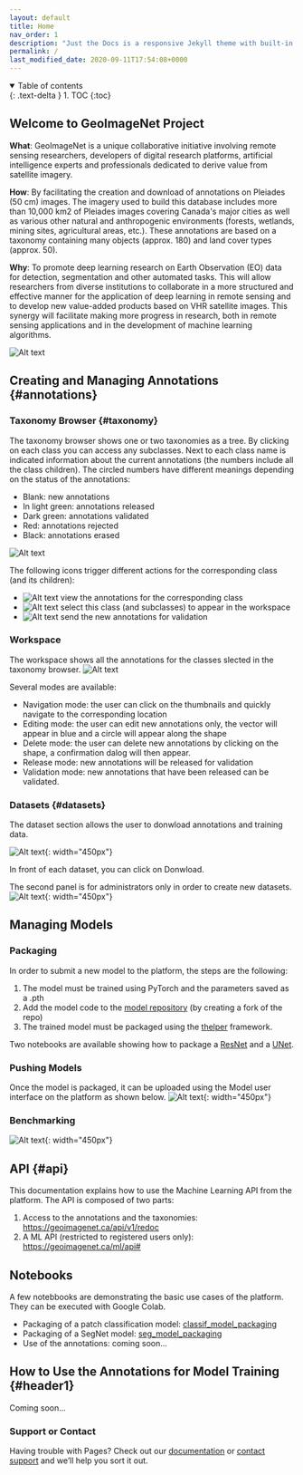 ```yaml
---
layout: default
title: Home
nav_order: 1
description: "Just the Docs is a responsive Jekyll theme with built-in search that is easily customizable and hosted on GitHub Pages."
permalink: /
last_modified_date: 2020-09-11T17:54:08+0000
---
```

<details open markdown="block">
  <summary>
    Table of contents
  </summary>
  {: .text-delta }
1. TOC
{:toc}
</details>

## Welcome to GeoImageNet Project

**What**: GeoImageNet is a unique collaborative initiative involving remote sensing researchers, developers of digital research platforms, artificial intelligence experts and professionals dedicated to derive value from satellite imagery.

**How**: By facilitating the creation and download of annotations on Pleiades (50 cm) images. The imagery used to build this database includes more than 10,000 km2 of Pleiades images covering Canada's major cities as well as various other natural and anthropogenic environments (forests, wetlands, mining sites, agricultural areas, etc.). These annotations are based on a taxonomy containing many objects (approx. 180) and land cover types (approx. 50).

**Why**: To promote deep learning research on Earth Observation (EO) data for detection, segmentation and other automated tasks. This will allow researchers from diverse institutions to collaborate in a more structured and effective manner for the application of deep learning in remote sensing and to develop new value-added products based on VHR satellite images. This synergy will facilitate making more progress in research, both in remote sensing applications and in the development of machine learning algorithms.

![Alt text](./img/Capture1.JPG)


## Creating and Managing Annotations {#annotations}

### Taxonomy Browser {#taxonomy}
The taxonomy browser shows one or two taxonomies as a tree. By clicking on each class you can access any subclasses. Next to each class name is indicated information about the current annotations (the numbers include all the class children). The circled numbers have different meanings depending on the status of the annotations:
- Blank: new annotations
- In light green: annotations released
- Dark green: annotations validated
- Red: annotations rejected
- Black: annotations erased

![Alt text](./img/Capture2.JPG)

The following icons trigger different actions for the corresponding class (and its children):
- ![Alt text](./img/Selection_010.jpg) view the annotations for the corresponding class
- ![Alt text](./img/Selection_011.jpg) select this class (and subclasses) to appear in the workspace
- ![Alt text](./img/Selection_012.jpg) send the new annotations for validation

### Workspace
The workspace shows all the annotations for the classes slected in the taxonomy browser.
![Alt text](./img/Selection_014.jpg)

Several modes are available:
- Navigation mode: the user can click on the thumbnails and quickly navigate to the corresponding location
- Editing mode: the user can edit new annotations only, the vector will appear in blue and a circle will appear along the shape
- Delete mode: the user can delete new annotations by clicking on the shape, a confirmation dalog will then appear.
- Release mode: new annotations will be released for validation
- Validation mode: new annotations that have been released can be validated.

### Datasets {#datasets}
The dataset section allows the user to donwload annotations and training data.

![Alt text](./img/Capture4.JPG){: width="450px"}

In front of each dataset, you can click on Donwload.

The second panel is for administrators only in order to create new datasets.
![Alt text](./img/Capture5.JPG){: width="450px"}


## Managing Models

### Packaging
In order to submit a new model to the platform, the steps are the following:
1. The model must be trained using PyTorch and the parameters saved as a .pth 
2. Add the model code to the [model repository](https://github.com/sfoucher/gin-model-repo) (by creating a fork of the repo)
3. The trained model must be packaged using the [thelper](https://github.com/plstcharles/thelper) framework.

Two notebooks are available showing how to package a [ResNet](https://github.com/crim-ca/geoimagenet/blob/master/classif_model_packaging.ipynb)  and a [UNet](https://github.com/crim-ca/geoimagenet/blob/master/seg_model_packaging.ipynb).

### Pushing Models

Once the model is packaged, it can be uploaded using the Model user interface on the platform as shown below. 
![Alt text](./img/Capture6.JPG){: width="450px"}

### Benchmarking

![Alt text](./img/Capture7.JPG){: width="450px"}

## API {#api}

This documentation explains how to use the Machine Learning API from the  platform. The API is composed of two parts:
1. Access to the annotations and the taxonomies: https://geoimagenet.ca/api/v1/redoc
2. A ML API (restricted to registered users only): https://geoimagenet.ca/ml/api#

## Notebooks
A few notebbooks are demonstrating the basic use cases of the platform. They can be executed with Google Colab.
* Packaging of a patch classification model: [classif_model_packaging](https://github.com/crim-ca/geoimagenet/blob/master/classif_model_packaging.ipynb) 
* Packaging of a SegNet model: [seg_model_packaging](https://github.com/crim-ca/geoimagenet/blob/master/seg_model_packaging.ipynb) 
* Use of the annotations: coming soon...

## How to Use the Annotations for Model Training {#header1}
Coming soon...


### Support or Contact

Having trouble with Pages? Check out our [documentation](https://docs.github.com/categories/github-pages-basics/) or [contact support](https://github.com/contact) and we’ll help you sort it out.
